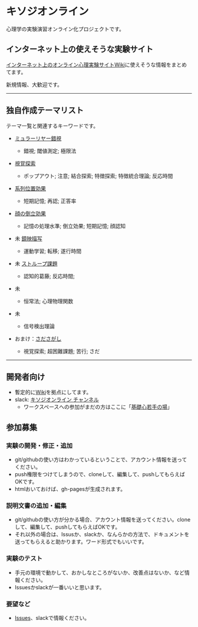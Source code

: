 # キソジオンライン

心理学の実験演習オンライン化プロジェクトです。

## インターネット上の使えそうな実験サイト

[インターネット上のオンライン心理実験サイトWiki](https://github.com/kohske/KisojiOnline/wiki/%E3%82%A4%E3%83%B3%E3%82%BF%E3%83%BC%E3%83%8D%E3%83%83%E3%83%88%E4%B8%8A%E3%81%AE%E3%82%AA%E3%83%B3%E3%83%A9%E3%82%A4%E3%83%B3%E5%BF%83%E7%90%86%E5%AE%9F%E9%A8%93%E3%82%B5%E3%82%A4%E3%83%88)に使えそうな情報をまとめてます。

新規情報、大歓迎です。

----

## 独自作成テーマリスト

テーマ一覧と関連するキーワードです。

- [ミュラーリヤー錯視](theme/Muller-lyer/index.html)
  - 錯視; 閾値測定; 極限法
- [視覚探索](theme/VisualSearch/index.html)
  - ポップアウト; 注意; 結合探索; 特徴探索; 特徴統合理論; 反応時間
- [系列位置効果](theme/SerialPositionEffect/index.html)
  - 短期記憶; 再認; 正答率
- [顔の倒立効果](theme/FaceInversion/index.html)
  - 記憶の処理水準; 倒立効果; 短期記憶; 顔認知
- 未 [鏡映描写]() 
  - 運動学習; 転移; 遂行時間
- 未 [ストループ課題]()
  - 認知的葛藤; 反応時間;
- 未 []()
  - 恒常法; 心理物理関数
- 未 []()
  - 信号検出理論
  
- おまけ：[さださがし](http://kohske.github.io/sandbox/sadasagashi/)
  - 視覚探索; 超困難課題; 苦行; さだ
  
----

## 開発者向け

- 暫定的に[Wiki](https://github.com/kohske/KisojiOnline/wiki/%E3%82%AD%E3%82%BD%E3%82%B8%E3%82%AA%E3%83%B3%E3%83%A9%E3%82%A4%E3%83%B3-Wiki)を拠点にしてます。
- slack: [キソジオンライン チャンネル](https://kisowakate.slack.com/archives/C0115G2AL0K)
  - ワークスペースへの参加がまだの方はここに「[基礎心若手の場](https://join.slack.com/t/kisowakate/shared_invite/zt-4uhx1u5f-VRxOwj~RP1Jgol~v4goskA)」


## 参加募集

### 実験の開発・修正・追加

* git/githubの使い方はわかっているということで、アカウント情報を送ってください。
* push権限をつけてしまうので、cloneして、編集して、pushしてもらえばOKです。
* htmlおいておけば、gh-pagesが生成されます。

### 説明文書の追加・編集

* git/githubの使い方が分かる場合、アカウント情報を送ってください。cloneして、編集して、pushしてもらえばOKです。
* それ以外の場合は、Issusか、slackか、なんらかの方法で、ドキュメントを送ってもらえると助かります。ワード形式でもいいです。

### 実験のテスト

* 手元の環境で動かして、おかしなところがないか、改善点はないか、など情報ください。
* Issuesかslackが一番いいと思います。

### 要望など

- [Issues](https://github.com/kohske/KisojiOnline/issues)、slackで情報ください。


